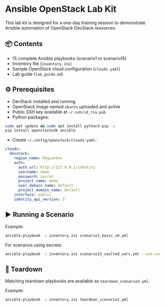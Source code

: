 # Ansible OpenStack Lab Kit

This lab kit is designed for a one-day training session to demonstrate Ansible automation of OpenStack DevStack resources.

## 📦 Contents

- 15 complete Ansible playbooks (scenario1 to scenario15)
- Inventory file (`inventory.ini`)
- Sample OpenStack cloud configuration (`clouds.yaml`)
- Lab guide (`lab_guide.md`)

## ⚙️ Prerequisites

- DevStack installed and running
- OpenStack image named `ubuntu` uploaded and active
- Public SSH key available at `~/.ssh/id_rsa.pub`
- Python packages:
```bash
sudo apt update && sudo apt install python3-pip -y
pip install openstacksdk ansible
```

- Create `~/.config/openstack/clouds.yaml`:
```yaml
clouds:
  devstack:
    region_name: RegionOne
    auth:
      auth_url: http://127.0.0.1/identity
      username: demo
      password: secret
      project_name: demo
      user_domain_name: Default
      project_domain_name: Default
    interface: public
    identity_api_version: 3
```

## ▶️ Running a Scenario

Example:
```bash
ansible-playbook -i inventory.ini scenario1_basic_vm.yml
```

For scenarios using secrets:
```bash
ansible-playbook -i inventory.ini scenario13_vaulted_vars.yml --ask-vault-pass
```

## 🧹 Teardown

Matching teardown playbooks are available as `teardown_scenarioX.yml`.

Example:
```bash
ansible-playbook -i inventory.ini teardown_scenario1.yml
```
